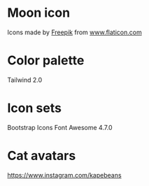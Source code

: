 # Moon icon
Icons made by <a href="https://www.freepik.com" title="Freepik">Freepik</a> from <a href="https://www.flaticon.com/" title="Flaticon">www.flaticon.com</a>
# Color palette
Tailwind 2.0
# Icon sets
Bootstrap Icons
Font Awesome 4.7.0
# Cat avatars
https://www.instagram.com/kapebeans
